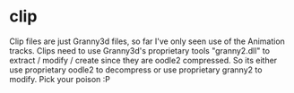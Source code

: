 # clip

Clip files are just Granny3d files, so far I've only seen use of the Animation tracks. Clips need to use Granny3d's proprietary tools "granny2.dll" to extract / modify / create since they are oodle2 compressed. So its either use proprietary oodle2 to decompress or use proprietary granny2 to modify. Pick your poison :P